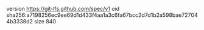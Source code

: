 version https://git-lfs.github.com/spec/v1
oid sha256:a7198256ec9ee69d1d433f4aa1a3c6fa67bcc2d7d1b2a598bae727044b3338d2
size 840
